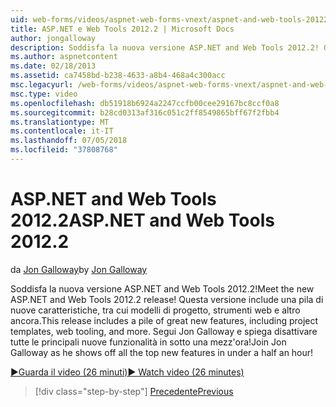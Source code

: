 ```yaml
---
uid: web-forms/videos/aspnet-web-forms-vnext/aspnet-and-web-tools-20122
title: ASP.NET e Web Tools 2012.2 | Microsoft Docs
author: jongalloway
description: Soddisfa la nuova versione ASP.NET and Web Tools 2012.2! Questa versione include una pila di nuove caratteristiche, tra cui modelli di progetto, strumenti web e altro ancora. Jo...
ms.author: aspnetcontent
ms.date: 02/18/2013
ms.assetid: ca7458bd-b238-4633-a8b4-468a4c300acc
msc.legacyurl: /web-forms/videos/aspnet-web-forms-vnext/aspnet-and-web-tools-20122
msc.type: video
ms.openlocfilehash: db51918b6924a2247ccfb00cee29167bc8ccf0a8
ms.sourcegitcommit: b28cd0313af316c051c2ff8549865bff67f2fbb4
ms.translationtype: MT
ms.contentlocale: it-IT
ms.lasthandoff: 07/05/2018
ms.locfileid: "37808768"
---
```

<a name="aspnet-and-web-tools-20122"></a><span data-ttu-id="21d0b-105">ASP.NET and Web Tools 2012.2</span><span class="sxs-lookup"><span data-stu-id="21d0b-105">ASP.NET and Web Tools 2012.2</span></span>
====================
<span data-ttu-id="21d0b-106">da [Jon Galloway](https://github.com/jongalloway)</span><span class="sxs-lookup"><span data-stu-id="21d0b-106">by [Jon Galloway](https://github.com/jongalloway)</span></span>

<span data-ttu-id="21d0b-107">Soddisfa la nuova versione ASP.NET and Web Tools 2012.2!</span><span class="sxs-lookup"><span data-stu-id="21d0b-107">Meet the new ASP.NET and Web Tools 2012.2 release!</span></span> <span data-ttu-id="21d0b-108">Questa versione include una pila di nuove caratteristiche, tra cui modelli di progetto, strumenti web e altro ancora.</span><span class="sxs-lookup"><span data-stu-id="21d0b-108">This release includes a pile of great new features, including project templates, web tooling, and more.</span></span> <span data-ttu-id="21d0b-109">Segui Jon Galloway e spiega disattivare tutte le principali nuove funzionalità in sotto una mezz'ora!</span><span class="sxs-lookup"><span data-stu-id="21d0b-109">Join Jon Galloway as he shows off all the top new features in under a half an hour!</span></span>

[<span data-ttu-id="21d0b-110">&#9654;Guarda il video (26 minuti)</span><span class="sxs-lookup"><span data-stu-id="21d0b-110">&#9654; Watch video (26 minutes)</span></span>](https://channel9.msdn.com/Blogs/ASP-NET-Site-Videos/aspnet-and-web-tools-20122)

> [!div class="step-by-step"]
> [<span data-ttu-id="21d0b-111">Precedente</span><span class="sxs-lookup"><span data-stu-id="21d0b-111">Previous</span></span>](getting-started-with-the-next-version-of-aspnet.md)
